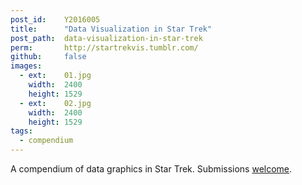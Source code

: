 ```yaml
---
post_id:    Y2016005
title:      "Data Visualization in Star Trek"
post_path:  data-visualization-in-star-trek
perm:       http://startrekvis.tumblr.com/
github:     false
images:     
  - ext:    01.jpg
    width:  2400
    height: 1529 
  - ext:    02.jpg
    width:  2400
    height: 1529
tags:
  - compendium
---
```

A compendium of data graphics in Star Trek. Submissions [welcome](http://startrekvis.tumblr.com/submit).